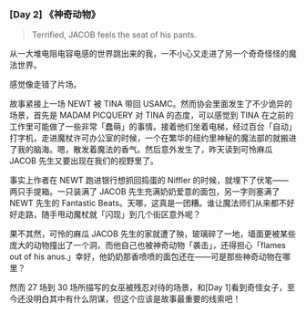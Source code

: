 ### [Day 2] 《神奇动物》



> Terrified, JACOB feels the seat of his pants.

从一大堆电阻电容电感的世界跳出来的我，一不小心又走进了另一个奇奇怪怪的魔法世界。

感觉像走错了片场。

故事紧接上一场 NEWT 被 TINA 带回 USAMC。然而协会里面发生了不少诡异的场景，首先是 MADAM PICQUERY 对 TINA 的态度，可以感觉到 TINA 在之前的工作里可能做了一些非常「蠢萌」的事情。接着他们坐着电梯，经过百台「自动」打字机，走进魔杖许可办公室的时候，一个在繁华的纽约里神秘的魔法部的就搬进了我的脑海。嗯，散发着魔法的香气。然后意外发生了，昨天读到可怜麻瓜 JACOB 先生又要出现在我们的视野里了。

事实上作者在 NEWT 跑进银行想抓回捣蛋的 Niffler 的时候，就埋下了伏笔——两只手提箱。一只装满了 JACOB 先生充满奶奶爱意的面包，另一字则塞满了 NEWT 先生的 Fantastic Beats。天哪，这真是一团糟。谁让魔法师们从来都不好好走路，随手甩动魔杖就「闪现」到几个街区意外呢？

果不其然，可怜的麻瓜 JACOB 先生的家就遭了殃，玻璃碎了一地，墙面更被某些庞大的动物撞出了一个洞，而他自己也被神奇动物「袭击」，还得担心「flames out of his anus.」幸好，他奶奶那香喷喷的面包还在——可是那些神奇动物在哪里？

然而 27 场到 30 场所描写的女巫被残忍对待的场景，和[Day 1]看到奇怪女子，至今还没明白其中有什么阴谋，但这个应该是故事最重要的线索吧！